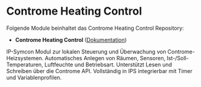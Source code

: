 # Controme Heating Control

Folgende Module beinhaltet das Controme Heating Control Repository:

- __Controme Heating Control__ ([Dokumentation](Controme%20Heating%20Control))

IP-Symcon Modul zur lokalen Steuerung und Überwachung von Controme-Heizsystemen. Automatisches Anlegen von Räumen, Sensoren, Ist-/Soll-Temperaturen, Luftfeuchte und Betriebsart. Unterstützt Lesen und Schreiben über die Controme API. Vollständig in IPS integrierbar mit Timer und Variablenprofilen.
